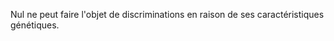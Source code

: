   
 Nul ne peut faire l'objet de discriminations en raison de ses caractéristiques génétiques.  

  
